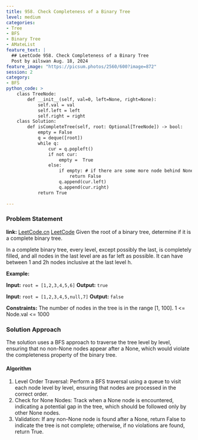 ```yaml
---
title: 958. Check Completeness of a Binary Tree
level: medium
categories:
- Tree
- BFS
- Binary Tree
- AMateList
feature_text: |
  ## LeetCode 958. Check Completeness of a Binary Tree
  Post by ailswan Aug. 18, 2024
feature_image: "https://picsum.photos/2560/600?image=872"
session: 2
category:
- BFS
python_code: >
    class TreeNode:
        def __init__(self, val=0, left=None, right=None):
            self.val = val
            self.left = left
            self.right = right
    class Solution:
        def isCompleteTree(self, root: Optional[TreeNode]) -> bool:
            empty = False
            q = deque([root])
            while q:
                cur = q.popleft()
                if not cur:
                    empty =  True
                else:
                    if empty: # if there are some more node behind None,it is not valid
                        return False
                    q.append(cur.left) 
                    q.append(cur.right)       
            return True
 
---
```


### Problem Statement
**link:**
[LeetCode.cn](https://leetcode.cn/problems/check-completeness-of-a-binary-tree/)
[LeetCode](https://leetcode.com/check-completeness-of-a-binary-tree/)
Given the root of a binary tree, determine if it is a complete binary tree.

In a complete binary tree, every level, except possibly the last, is completely filled, and all nodes in the last level are as far left as possible. It can have between 1 and 2h nodes inclusive at the last level h.

**Example:**

**Input:** `root = [1,2,3,4,5,6]`
**Output:** `true`

**Input:** `root = [1,2,3,4,5,null,7]`
**Output:** `false`

**Constraints:**
The number of nodes in the tree is in the range [1, 100].
1 <= Node.val <= 1000
 
### Solution Approach
The solution uses a BFS approach to traverse the tree level by level, ensuring that no non-None nodes appear after a None, which would violate the completeness property of the binary tree.

#### Algorithm
1. Level Order Traversal: Perform a BFS traversal using a queue to visit each node level by level, ensuring that nodes are processed in the correct order.
2. Check for None Nodes: Track when a None node is encountered, indicating a potential gap in the tree, which should be followed only by other None nodes.
3. Validation: If any non-None node is found after a None, return False to indicate the tree is not complete; otherwise, if no violations are found, return True.